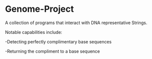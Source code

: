 # Genome-Project
A collection of programs that interact with DNA representative Strings.

Notable capabilities include:

-Detecting perfectly complimentary base sequences

-Returning the compliment to a base sequence
